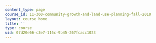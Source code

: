 ```yaml
---
content_type: page
course_id: 11-360-community-growth-and-land-use-planning-fall-2010
layout: course_home
title: ''
type: course
uid: 07d20e66-c3e7-116c-9b45-267fcacc1023
---
```

